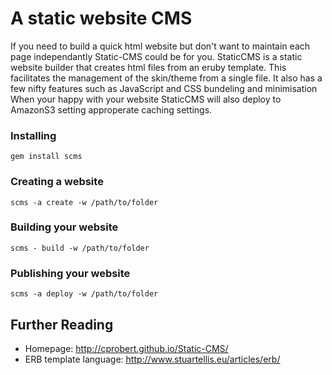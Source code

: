 A static website CMS
====================

If you need to build a quick html website but don't want to maintain each page independantly Static-CMS could be for you.
StaticCMS is a static website builder that creates html files from an eruby template.  This facilitates the management of the skin/theme from a single file.
It also has a few nifty features such as JavaScript and CSS bundeling and minimisation
When your happy with your website StaticCMS will also deploy to AmazonS3 setting approperate caching settings.

### Installing 

    gem install scms

### Creating a website 

    scms -a create -w /path/to/folder

### Building your website 

    scms - build -w /path/to/folder

### Publishing your website 

    scms -a deploy -w /path/to/folder


Further Reading
---------------

 * Homepage: http://cprobert.github.io/Static-CMS/
 * ERB template language: http://www.stuartellis.eu/articles/erb/

